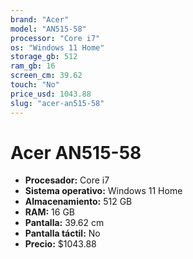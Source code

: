 ```yaml
---
brand: "Acer"
model: "AN515-58"
processor: "Core i7"
os: "Windows 11 Home"
storage_gb: 512
ram_gb: 16
screen_cm: 39.62
touch: "No"
price_usd: 1043.88
slug: "acer-an515-58"
---
```


# Acer AN515-58

- **Procesador:** Core i7
- **Sistema operativo:** Windows 11 Home
- **Almacenamiento:** 512 GB
- **RAM:** 16 GB
- **Pantalla:** 39.62 cm
- **Pantalla táctil:** No
- **Precio:** $1043.88
